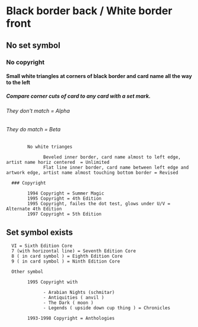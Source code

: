 

# Black border back / White border front

## No set symbol

### No copyright

#### Small white triangles at corners of black border and card name all the way to the left
                  
##### Compare corner cuts of card to any card with a set mark.
                  
###### They don't match = Alpha
###### They do match = Beta
                  
            No white trianges
            
                  Beveled inner border, card name almost to left edge, artist name horiz centered  = Unlimited 
                  Flat line inner border, card name between left edge and artwork edge, artist name almost touching bottom border = Revised

      ### Copyright
      
            1994 Copyright = Summer Magic
            1995 Copyright = 4th Edition 
            1995 Copyright, failes the dot test, glows under U/V = Alternate 4th Edition 
            1997 Copyright = 5th Edition

## Set symbol exists

      VI = Sixth Edition Core
      7 (with horizontal line) = Seventh Edition Core
      8 ( in card symbol ) = Eighth Edition Core
      9 ( in card symbol ) = Ninth Edition Core

      Other symbol

            1995 Copyright with 
            
                  - Arabian Nights (schmitar) 
                  - Antiquities ( anvil ) 
                  - The Dark ( moon ) 
                  - Legends ( upside down cup thing ) = Chronicles
                  
            1993-1998 Copyright = Anthologies
                  


